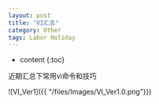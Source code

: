 ```yaml
---
layout: post
title: "VI汇总"
category: Other
tags: Labor Holiday
---
```


* content
{:toc}



近期汇总下常用vi命令和技巧


![VI_Ver1]({{ "/files/Images/VI_Ver1.0.png"}})


